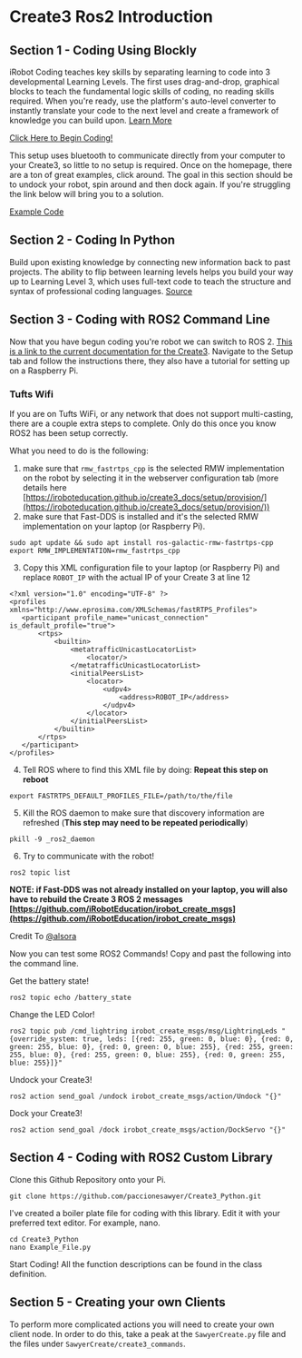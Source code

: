 # Create3 Ros2 Introduction

## Section 1 - Coding Using Blockly

iRobot Coding teaches key skills by separating learning to code into 3 developmental Learning Levels. The first uses drag-and-drop, graphical blocks to teach the fundamental logic skills of coding, no reading skills required. When you're ready, use the platform's auto-level converter to instantly translate your code to the next level and create a framework of knowledge you can build upon. [Learn More](https://edu.irobot.com/what-we-offer/irobot-coding)

[Click Here to Begin Coding!](https://code.irobot.com/#/)

This setup uses bluetooth to communicate directly from your computer to your Create3, so little to no setup is required. Once on the homepage, there are a ton of great examples, click around. The goal in this section should be to undock your robot, spin around and then dock again. If you're struggling the link below will bring you to a solution.

[Example Code](https://code.irobot.com/?project=D5TJU)

## Section 2 - Coding In Python

Build upon existing knowledge by connecting new information back to past projects. The ability to flip between learning levels helps you build your way up to Learning Level 3, which uses full-text code to teach the structure and syntax of professional coding languages. [Source](https://edu.irobot.com/what-we-offer/irobot-coding)

## Section 3 - Coding with ROS2 Command Line

Now that you have begun coding you're robot we can switch to ROS 2. [This is a link to the current documentation for the Create3](https://iroboteducation.github.io/create3_docs/setup/pi4/). Navigate to the Setup tab and follow the instructions there, they also have a tutorial for setting up on a Raspberry Pi.

### Tufts Wifi

If you are on Tufts WiFi, or any network that does not support multi-casting, there are a couple extra steps to complete. Only do this once you know ROS2 has been setup correctly.

What you need to do is the following:

1. make sure that `rmw_fastrtps_cpp` is the selected RMW implementation on the robot by selecting it in the webserver configuration tab (more details here [https://iroboteducation.github.io/create3_docs/setup/provision/](https://iroboteducation.github.io/create3_docs/setup/provision/))
2. make sure that Fast-DDS is installed and it's the selected RMW implementation on your laptop (or Raspberry Pi).

```
sudo apt update && sudo apt install ros-galactic-rmw-fastrtps-cpp
export RMW_IMPLEMENTATION=rmw_fastrtps_cpp
```

3. Copy this XML configuration file to your laptop (or Raspberry Pi) and replace `ROBOT_IP` with the actual IP of your Create 3 at line 12

```
<?xml version="1.0" encoding="UTF-8" ?>
<profiles xmlns="http://www.eprosima.com/XMLSchemas/fastRTPS_Profiles">
   <participant profile_name="unicast_connection" is_default_profile="true">
       <rtps>
           <builtin>
               <metatrafficUnicastLocatorList>
                   <locator/>
               </metatrafficUnicastLocatorList>
               <initialPeersList>
                   <locator>
                       <udpv4>
                           <address>ROBOT_IP</address>
                       </udpv4>
                   </locator>
               </initialPeersList>
           </builtin>
       </rtps>
   </participant>
</profiles>
```

4. Tell ROS where to find this XML file by doing: **Repeat this step on reboot**

```
export FASTRTPS_DEFAULT_PROFILES_FILE=/path/to/the/file
```

5. Kill the ROS daemon to make sure that discovery information are refreshed (**This step may need to be repeated periodically**)

```
pkill -9 _ros2_daemon
```

6. Try to communicate with the robot!

```
ros2 topic list
```

**NOTE: if Fast-DDS was not already installed on your laptop, you will also have to rebuild the Create 3 ROS 2 messages [https://github.com/iRobotEducation/irobot_create_msgs](https://github.com/iRobotEducation/irobot_create_msgs)**

Credit To [@alsora](https://github.com/alsora)

Now you can test some ROS2 Commands! Copy and past the following into the command line.

Get the battery state!
```
ros2 topic echo /battery_state
```

Change the LED Color!
```
ros2 topic pub /cmd_lightring irobot_create_msgs/msg/LightringLeds "{override_system: true, leds: [{red: 255, green: 0, blue: 0}, {red: 0, green: 255, blue: 0}, {red: 0, green: 0, blue: 255}, {red: 255, green: 255, blue: 0}, {red: 255, green: 0, blue: 255}, {red: 0, green: 255, blue: 255}]}"
```

Undock your Create3!
```
ros2 action send_goal /undock irobot_create_msgs/action/Undock "{}"
```

Dock your Create3!
```
ros2 action send_goal /dock irobot_create_msgs/action/DockServo "{}"
```

## Section 4 - Coding with ROS2 Custom Library

Clone this Github Repository onto your Pi.

```
git clone https://github.com/paccionesawyer/Create3_Python.git
```

I've created a boiler plate file for coding with this library. Edit it with your preferred text editor. For example, nano.

```
cd Create3_Python
nano Example_File.py
```

Start Coding! All the function descriptions can be found in the class definition.

## Section 5 - Creating your own Clients

To perform more complicated actions you will need to create your own client node. In order to do this, take a peak at the `SawyerCreate.py` file and the files under `SawyerCreate/create3_commands`.

<!-- IP Address: 10.245.82.16

Name: ubuntu

Password: iRobot -->
